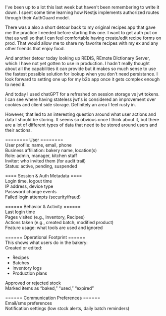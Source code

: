 I've been up to a lot this last week but haven't been remembering to write it down. I spent some time learning how Nestjs implements authorized routes through their AuthGuard model. 

There was a also a short detour back to my original recipes app that gave me the practice I needed before starting this one. I want to get auth put on that as well so that I can feel comfortable having create/edit recipe forms on prod. That would allow me to share my favorite recipes with my ex and any other friends that enjoy food.

And another detour today looking up REDIS, REmote DIctionary Server, which I have not yet gotten to use in production. I hadn't really thought about all the capabilities it can provide but it makes so much sense to use the fastest possible solution for lookup when you don't need persistance. I look forward to setting one up for my b2b app once it gets complex enough to need it.

And today I used chatGPT for a refreshed on session storage vs jwt tokens. I can see where having stateless jwt's is considered an improvement over cookies and client side storage.  Definitely an area I feel rusty in. 

However, that led to an interesting question around what user actions and data I should be storing. It seems so obvious once I think about it, but there are a lot of different types of data that need to be stored around users and their actions.


======== User ========  
User profile: name, email, phone  
Business affiliation: bakery name, location(s)  
Role: admin, manager, kitchen staff  
Inviter: who invited them (for audit trail)  
Status: active, pending, suspended  

==== Session & Auth Metadata ====  
Login time, logout time  
IP address, device type  
Password change events  
Failed login attempts (security/fraud)  

====== Behavior & Activity ======  
Last login time  
Pages visited (e.g., Inventory, Recipes)  
Actions taken (e.g., created batch, modified product)  
Feature usage: what tools are used and ignored  

====== Operational Footprint ======   
This shows what users do in the bakery:  
Created or edited:  
- Recipes
- Batches
- Inventory logs
- Production plans  

Approved or rejected stock  
Marked items as “baked,” “used,” “expired”  

====== Communication Preferences ======  
Email/sms preferences  
Notification settings (low stock alerts, daily batch reminders)  